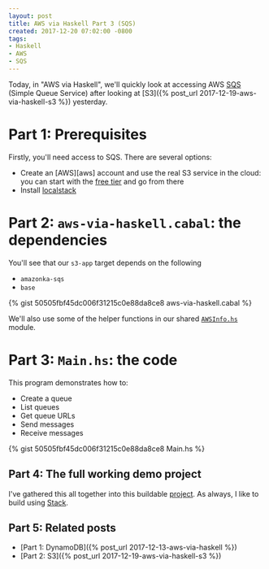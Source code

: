 ```yaml
---
layout: post
title: AWS via Haskell Part 3 (SQS)
created: 2017-12-20 07:02:00 -0800
tags:
- Haskell
- AWS
- SQS
---
```

Today, in "AWS via Haskell", we'll quickly look at accessing AWS [SQS][sqs] (Simple Queue Service) after looking at [S3]({% post_url 2017-12-19-aws-via-haskell-s3 %}) yesterday.

# Part 1: Prerequisites

Firstly, you'll need access to SQS. There are several options:

* Create an [AWS][aws] account and use the real S3 service in the cloud: you can start with the [free tier][aws-free-tier] and go from there
* Install [localstack][localstack]

# Part 2: `aws-via-haskell.cabal`: the dependencies

You'll see that our `s3-app` target depends on the following

* `amazonka-sqs`
* `base`

{% gist 50505fbf45dc006f31215c0e88da8ce8 aws-via-haskell.cabal %}

We'll also use some of the helper functions in our shared [`AWSInfo.hs`][awsinfo] module.

# Part 3: `Main.hs`: the code

This program demonstrates how to:

* Create a queue
* List queues
* Get queue URLs
* Send messages
* Receive messages

{% gist 50505fbf45dc006f31215c0e88da8ce8 Main.hs %}

## Part 4: The full working demo project

I've gathered this all together into this buildable [project][aws-via-haskell-repo]. As always, I like to build using [Stack][stack].

## Part 5: Related posts

* [Part 1: DynamoDB]({% post_url 2017-12-13-aws-via-haskell %})
* [Part 2: S3]({% post_url 2017-12-19-aws-via-haskell-s3 %})

[aws-free-tier]: https://aws.amazon.com/free/
[aws-via-haskell-repo]: https://github.com/rcook/aws-via-haskell/
[awsinfo]: https://github.com/rcook/aws-via-haskell/blob/master/lib/AWSViaHaskell/AWSInfo.hs
[localstack]: https://github.com/localstack/localstack
[sqs]: https://aws.amazon.com/sqs/
[stack]: https://haskellstack.org/

